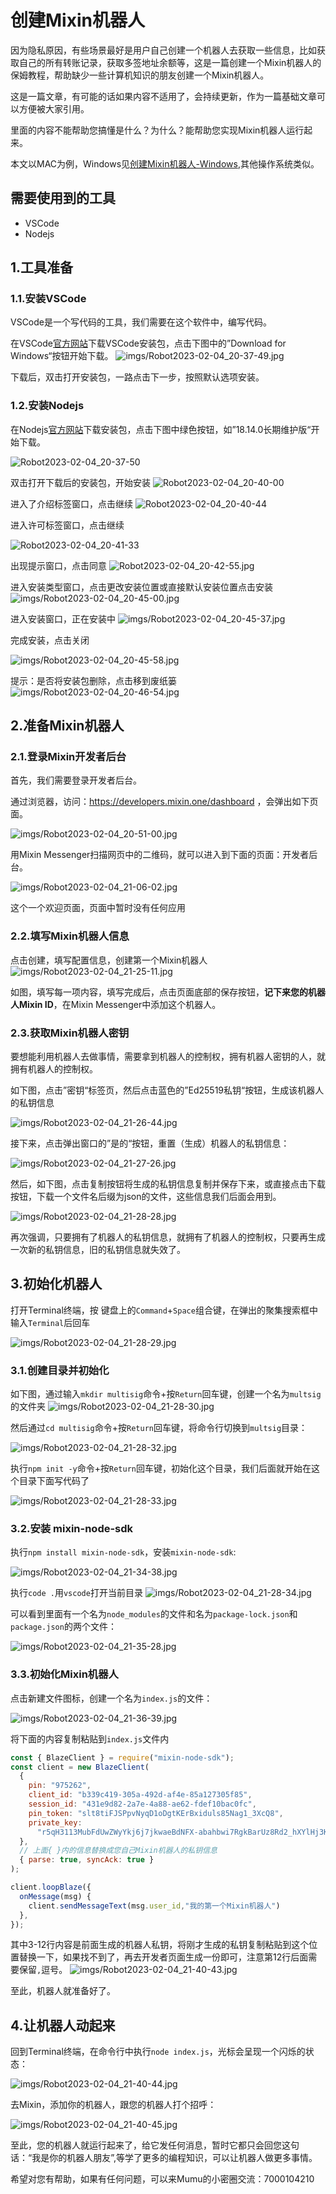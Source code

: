 # 创建Mixin机器人

因为隐私原因，有些场景最好是用户自己创建一个机器人去获取一些信息，比如获取自己的所有转账记录，获取多签地址余额等，这是一篇创建一个Mixin机器人的保姆教程，帮助缺少一些计算机知识的朋友创建一个Mixin机器人。

这是一篇文章，有可能的话如果内容不适用了，会持续更新，作为一篇基础文章可以方便被大家引用。

里面的内容不能帮助您搞懂是什么？为什么？能帮助您实现Mixin机器人运行起来。

本文以MAC为例，Windows见[创建Mixin机器人-Windows](%E5%88%9B%E5%BB%BAMixin%E6%9C%BA%E5%99%A8%E4%BA%BA-Windows.md),其他操作系统类似。


## 需要使用到的工具

* VSCode
* Nodejs

## 1.工具准备

### 1.1.安装VSCode

VSCode是一个写代码的工具，我们需要在这个软件中，编写代码。

在VSCode[官方网站](https://code.visualstudio.com/)下载VSCode安装包，点击下图中的”Download for Windows“按钮开始下载。
![imgs/Robot2023-02-04_20-37-49.jpg](https://github.com/Ayan0217/mixchat-docs/blob/master/articles/create-mixin-bot/imgs/Robot2023-02-04_20-37-49.jpg?raw=true)

下载后，双击打开安装包，一路点击下一步，按照默认选项安装。

### 1.2.安装Nodejs

在Nodejs[官方网站](https://nodejs.org/zh-cn/)下载安装包，点击下图中绿色按钮，如”18.14.0长期维护版“开始下载。

![Robot2023-02-04_20-37-50](https://github.com/Ayan0217/mixchat-docs/blob/master/articles/create-mixin-bot/imgs/Robot2023-02-04_20-37-50.jpg?raw=true)

双击打开下载后的安装包，开始安装
![Robot2023-02-04_20-40-00](https://github.com/Ayan0217/mixchat-docs/blob/master/articles/create-mixin-bot/imgs/Robot2023-02-04_20-40-00.jpg?raw=true)

进入了介绍标签窗口，点击继续
![Robot2023-02-04_20-40-44](https://github.com/Ayan0217/mixchat-docs/blob/master/articles/create-mixin-bot/imgs/Robot2023-02-04_20-40-44.jpg?raw=true)

进入许可标签窗口，点击继续

![Robot2023-02-04_20-41-33](https://github.com/Ayan0217/mixchat-docs/blob/master/articles/create-mixin-bot/imgs/Robot2023-02-04_20-41-33.jpg?raw=true)

出现提示窗口，点击同意
![Robot2023-02-04_20-42-55.jpg](https://github.com/Ayan0217/mixchat-docs/blob/master/articles/create-mixin-bot/imgs/Robot2023-02-04_20-42-55.jpg?raw=true)

进入安装类型窗口，点击更改安装位置或直接默认安装位置点击安装
![imgs/Robot2023-02-04_20-45-00.jpg](https://github.com/Ayan0217/mixchat-docs/blob/master/articles/create-mixin-bot/imgs/Robot2023-02-04_20-45-00.jpg?raw=true)

进入安装窗口，正在安装中
![imgs/Robot2023-02-04_20-45-37.jpg](https://github.com/Ayan0217/mixchat-docs/blob/master/articles/create-mixin-bot/imgs/Robot2023-02-04_20-45-37.jpg?raw=true)

完成安装，点击关闭

![imgs/Robot2023-02-04_20-45-58.jpg](https://github.com/Ayan0217/mixchat-docs/blob/master/articles/create-mixin-bot/imgs/Robot2023-02-04_20-45-58.jpg?raw=true)

提示：是否将安装包删除，点击移到废纸篓
![imgs/Robot2023-02-04_20-46-54.jpg](https://github.com/Ayan0217/mixchat-docs/blob/master/articles/create-mixin-bot/imgs/Robot2023-02-04_20-46-54.jpg?raw=true)

## 2.准备Mixin机器人
### 2.1.登录Mixin开发者后台

首先，我们需要登录开发者后台。

通过浏览器，访问：https://developers.mixin.one/dashboard ，会弹出如下页面。

![imgs/Robot2023-02-04_20-51-00.jpg](https://github.com/Ayan0217/mixchat-docs/blob/master/articles/create-mixin-bot/imgs/Robot2023-02-04_20-51-00.jpg?raw=true)


用Mixin Messenger扫描网页中的二维码，就可以进入到下面的页面：开发者后台。

![imgs/Robot2023-02-04_21-06-02.jpg](https://github.com/Ayan0217/mixchat-docs/blob/master/articles/create-mixin-bot/imgs/Robot2023-02-04_21-06-02.jpg?raw=true)

这个一个欢迎页面，页面中暂时没有任何应用




### 2.2.填写Mixin机器人信息

点击创建，填写配置信息，创建第一个Mixin机器人
![imgs/Robot2023-02-04_21-25-11.jpg](https://github.com/Ayan0217/mixchat-docs/blob/master/articles/create-mixin-bot/imgs/Robot2023-02-04_21-25-11.jpg?raw=true)

如图，填写每一项内容，填写完成后，点击页面底部的保存按钮，**记下来您的机器人Mixin ID**，在Mixin Messenger中添加这个机器人。


### 2.3.获取Mixin机器人密钥

要想能利用机器人去做事情，需要拿到机器人的控制权，拥有机器人密钥的人，就拥有机器人的控制权。

如下图，点击”密钥“标签页，然后点击蓝色的”Ed25519私钥“按钮，生成该机器人的私钥信息

![imgs/Robot2023-02-04_21-26-44.jpg](https://github.com/Ayan0217/mixchat-docs/blob/master/articles/create-mixin-bot/imgs/Robot2023-02-04_21-26-44.jpg?raw=true)

接下来，点击弹出窗口的”是的“按钮，重置（生成）机器人的私钥信息：

![imgs/Robot2023-02-04_21-27-26.jpg](https://github.com/Ayan0217/mixchat-docs/blob/master/articles/create-mixin-bot/imgs/Robot2023-02-04_21-27-26.jpg?raw=true)

然后，如下图，点击复制按钮将生成的私钥信息复制并保存下来，或直接点击下载按钮，下载一个文件名后缀为json的文件，这些信息我们后面会用到。

![imgs/Robot2023-02-04_21-28-28.jpg](https://github.com/Ayan0217/mixchat-docs/blob/master/articles/create-mixin-bot/imgs/Robot2023-02-04_21-28-28.jpg?raw=true)

再次强调，只要拥有了机器人的私钥信息，就拥有了机器人的控制权，只要再生成一次新的私钥信息，旧的私钥信息就失效了。

## 3.初始化机器人

打开Terminal终端，按 键盘上的`Command`+`Space`组合键，在弹出的聚集搜索框中输入`Terminal`后回车

![imgs/Robot2023-02-04_21-28-29.jpg](https://github.com/Ayan0217/mixchat-docs/blob/master/articles/create-mixin-bot/imgs/Robot2023-02-04_21-28-29.jpg?raw=true)

### 3.1.创建目录并初始化

如下图，通过输入`mkdir multisig`命令+按`Return`回车键，创建一个名为`multsig`的文件夹
![imgs/Robot2023-02-04_21-28-30.jpg](https://github.com/Ayan0217/mixchat-docs/blob/master/articles/create-mixin-bot/imgs/Robot2023-02-04_21-28-30.jpg?raw=true)

然后通过`cd multisig`命令+按`Return`回车键，将命令行切换到`multsig`目录：

![imgs/Robot2023-02-04_21-28-32.jpg](https://github.com/Ayan0217/mixchat-docs/blob/master/articles/create-mixin-bot/imgs/Robot2023-02-04_21-28-32.jpg?raw=true)

执行`npm init -y`命令+按`Return`回车键，初始化这个目录，我们后面就开始在这个目录下面写代码了

![imgs/Robot2023-02-04_21-28-33.jpg](https://github.com/Ayan0217/mixchat-docs/blob/master/articles/create-mixin-bot/imgs/Robot2023-02-04_21-28-33.jpg?raw=true)

### 3.2.安装 mixin-node-sdk

执行`npm install mixin-node-sdk`，安装`mixin-node-sdk`:

![imgs/Robot2023-02-04_21-34-38.jpg](https://github.com/Ayan0217/mixchat-docs/blob/master/articles/create-mixin-bot/imgs/Robot2023-02-04_21-34-38.jpg?raw=true)

执行`code .`用`vscode`打开当前目录
![imgs/Robot2023-02-04_21-28-34.jpg](https://github.com/Ayan0217/mixchat-docs/blob/master/articles/create-mixin-bot/imgs/Robot2023-02-04_21-28-34.jpg?raw=true)

可以看到里面有一个名为`node_modules`的文件和名为`package-lock.json`和`package.json`的两个文件：

![imgs/Robot2023-02-04_21-35-28.jpg](https://github.com/Ayan0217/mixchat-docs/blob/master/articles/create-mixin-bot/imgs/Robot2023-02-04_21-35-28.jpg?raw=true)

### 3.3.初始化Mixin机器人

点击新建文件图标，创建一个名为`index.js`的文件：

![imgs/Robot2023-02-04_21-36-39.jpg](https://github.com/Ayan0217/mixchat-docs/blob/master/articles/create-mixin-bot/imgs/Robot2023-02-04_21-36-39.jpg?raw=true)

将下面的内容复制粘贴到`index.js`文件内

```js
const { BlazeClient } = require("mixin-node-sdk");
const client = new BlazeClient(
  {
    pin: "975262",
    client_id: "b339c419-305a-492d-af4e-85a127305f85",
    session_id: "431e9d82-2a7e-4a88-ae62-fdef10bac0fc",
    pin_token: "slt8tiFJSPpvNyqD1oDgtKErBxiduls85Nag1_3XcQ8",
    private_key:
      "r5qH3113MubFdUwZWyYkj6j7jkwaeBdNFX-abahbwi7RgkBarUz8Rd2_hXYlHj3KglFItT-qpfTRAhhyvZS6Sg",
  },
  // 上面{ }内的信息替换成您自己Mixin机器人的私钥信息
  { parse: true, syncAck: true }
);

client.loopBlaze({
  onMessage(msg) {
    client.sendMessageText(msg.user_id,"我的第一个Mixin机器人")
  },
});
```
其中3-12行内容是前面生成的机器人私钥，将刚才生成的私钥复制粘贴到这个位置替换一下，如果找不到了，再去开发者页面生成一份即可，注意第12行后面需要保留`,`逗号。
![imgs/Robot2023-02-04_21-40-43.jpg](https://github.com/Ayan0217/mixchat-docs/blob/master/articles/create-mixin-bot/imgs/Robot2023-02-04_21-40-43.jpg?raw=true)

至此，机器人就准备好了。
## 4.让机器人动起来

回到Terminal终端，在命令行中执行`node index.js`，光标会呈现一个闪烁的状态：

![imgs/Robot2023-02-04_21-40-44.jpg](https://github.com/Ayan0217/mixchat-docs/blob/master/articles/create-mixin-bot/imgs/Robot2023-02-04_21-40-44.jpg?raw=true)

去Mixin，添加你的机器人，跟您的机器人打个招呼：

![imgs/Robot2023-02-04_21-40-45.jpg](https://github.com/Ayan0217/mixchat-docs/blob/master/articles/create-mixin-bot/imgs/Robot2023-02-04_21-40-45.jpg?raw=true)

至此，您的机器人就运行起来了，给它发任何消息，暂时它都只会回您这句话：“我是你的机器人朋友”,等学了更多的编程知识，可以让机器人做更多事情。

希望对您有帮助，如果有任何问题，可以来Mumu的小密圈交流：7000104210


[def]: https://raw.githubusercontent.com/vwumumu/mixchat-docs/master/articles/create-mixin-bot/imgs/image-20230130150035125.png
